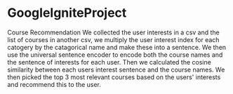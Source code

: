 # GoogleIgniteProject
Course Recommendation
We collected the user interests in a csv and the list of courses in another csv, we multiply the user interest index for each catogery 
by the catagorical name and make these into a sentence.
We then use the universal sentence encoder to encode both the course names and the sentence of interests for each user.
Then we calculated the cosine similarity between each users interest sentence and the course names.
We then picked the top 3 most relevant courses based on the users' interests and recommend this to the user.
